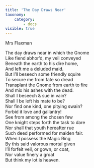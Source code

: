 ```yaml
---
title: 'The Day Draws Near'
taxonomy:
    category:
        - docs
visible: true
---
```


<div class="author">Mrs Flaxman</div>

The day draws near in which the Gnome  
Like fiend abhor’d, my veil conveyed  
Beneath the earth to his dire home,  
And left me a deluded maid.  
But I’ll beseech some friendly squire  
To secure me from fate so dread  
Transplant the Gnome from earth to fire  
And mix his ashes with the dead.  
Shall I beseech & sue in vain?  
Shall I be left his mate to be?  
Nor find one kind, one pitying swain?  
Forbid it love and gallantry!  
See from among the chosen few  
One knight steps forth the task to dare  
Nor shall that youth hereafter rue  
Such deed performed for maiden fair.  
When I possess the Magic Ring  
By this said valorous mortal given  
I’ll forfeit veil, or gown, or coat,  
Nor value finery a groat  
But think my lot is heaven. 